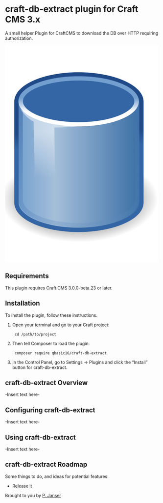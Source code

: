 # craft-db-extract plugin for Craft CMS 3.x

A small helper Plugin for CraftCMS to download the DB over HTTP requiring authorization.

![Screenshot](resources/img/plugin-logo.png)

## Requirements

This plugin requires Craft CMS 3.0.0-beta.23 or later.

## Installation

To install the plugin, follow these instructions.

1. Open your terminal and go to your Craft project:

        cd /path/to/project

2. Then tell Composer to load the plugin:

        composer require qbasic16/craft-db-extract

3. In the Control Panel, go to Settings → Plugins and click the “Install” button for craft-db-extract.

## craft-db-extract Overview

-Insert text here-

## Configuring craft-db-extract

-Insert text here-

## Using craft-db-extract

-Insert text here-

## craft-db-extract Roadmap

Some things to do, and ideas for potential features:

* Release it

Brought to you by [P. Janser](https://github.com/qbasic16/)
